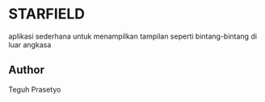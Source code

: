 # STARFIELD

aplikasi sederhana untuk menampilkan tampilan seperti bintang-bintang di luar angkasa

## Author
Teguh Prasetyo
